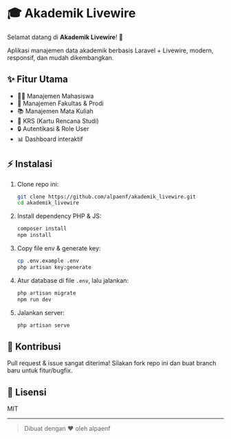 # 🎓 Akademik Livewire

Selamat datang di **Akademik Livewire**! 🚀

Aplikasi manajemen data akademik berbasis Laravel + Livewire, modern, responsif, dan mudah dikembangkan.

## ✨ Fitur Utama
- 👨‍🎓 Manajemen Mahasiswa
- 🏫 Manajemen Fakultas & Prodi
- 📚 Manajemen Mata Kuliah
- 📝 KRS (Kartu Rencana Studi)
- 🔒 Autentikasi & Role User
- 📊 Dashboard interaktif

## ⚡️ Instalasi
1. Clone repo ini:
   ```bash
   git clone https://github.com/alpaenf/akademik_livewire.git
   cd akademik_livewire
   ```
2. Install dependency PHP & JS:
   ```bash
   composer install
   npm install
   ```
3. Copy file env & generate key:
   ```bash
   cp .env.example .env
   php artisan key:generate
   ```
4. Atur database di file `.env`, lalu jalankan:
   ```bash
   php artisan migrate
   npm run dev
   ```
5. Jalankan server:
   ```bash
   php artisan serve
   ```

## 🤝 Kontribusi
Pull request & issue sangat diterima! Silakan fork repo ini dan buat branch baru untuk fitur/bugfix.

## 📄 Lisensi
MIT

---

> Dibuat dengan ❤️ oleh alpaenf
